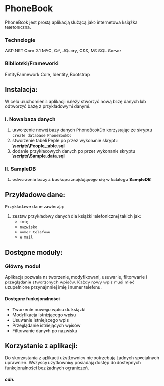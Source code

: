 # PhoneBook

PhoneBook jest prostą aplikacją służącą jako internetowa książka telefoniczna.

### Technologie
ASP.NET Core 2.1 MVC, C#, JQuery, CSS, MS SQL Server

### Biblioteki/Frameworki
EntityFarmework Core, Identity, Bootstrap

## Instalacja:

W celu uruchomienia aplikacji należy stworzyć nową bazę danych lub odtworzyć bazę z przykładowymi danymi.

### I. Nowa baza danych 

1. utworzenie nowej bazy danych PhoneBookDb korzystając ze skryptu ```create database PhoneBookDb```
1. stworzenie tabeli Peple po przez wykonanie skryptu **\scripts\People_table.sql** 
1. dodanie przykładowych danych po przez wykonanie skryptu **\scripts\Sample_data.sql** 

### II. SampleDB

1. odworzonie bazy z backupu znajdującego się w katalogu **SampleDB**

## Przykładowe dane:

Przykładowe dane zawierają:
1. zestaw przykładowy danych dla książki telefonicznej takich jak:
    * `imię`
    * `nazwisko`
    * `numer telefonu`
    * `e-mail`
    
## Dostępne moduły:

### Główny moduł

Aplikacja pozwala na tworzenie, modyfikowani, usuwanie, filtorwanie i przeglądanie stworzonych wpisów. Każdy nowy wpis musi mieć uzupełnione przynajmniej imię i numer telefonu.

#### Dostępne funkcjonalności
* Tworzenie nowego wpisu do ksiązki
* Modyfikacja istniejącego wpisu
* Usuwanie istniejącego wpis
* Przeglądanie istniejących wpisów
* Filtorwanie danych po nazwisku

## Korzystanie z aplikacji:

Do skorzystania z aplikacji użytkownicy nie potrzebują żadnych specjalnych uprawnień. Wszyscy uzytkownicy posiadają dostęp do dostepnych funkcjonalności bez żadnych ograniczeń. 

##### cdn.
